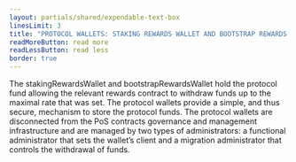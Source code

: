 ```yaml
---
layout: partials/shared/expendable-text-box
linesLimit: 3
title: "PROTOCOL WALLETS: STAKING REWARDS WALLET AND BOOTSTRAP REWARDS WALLET"
readMoreButton: read more
readLessButton: read less
border: true
---
```


The stakingRewardsWallet and bootstrapRewardsWallet hold the protocol fund allowing the relevant rewards contract to withdraw funds up to the maximal rate that was set. The protocol wallets provide a simple, and thus secure, mechanism to store the protocol funds. The protocol wallets are disconnected from the PoS contracts governance and management infrastructure and are managed by two types of administrators: a functional administrator that sets the wallet’s client and a migration administrator that controls the withdrawal of funds.
